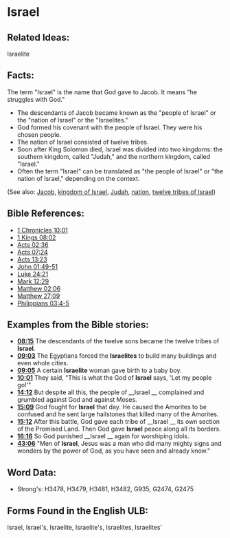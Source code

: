 # Israel

## Related Ideas:

Israelite

## Facts:

The term "Israel" is the name that God gave to Jacob. It means "he struggles with God."

* The descendants of Jacob became known as the "people of Israel" or the "nation of Israel" or the "Israelites."
* God formed his covenant with the people of Israel. They were his chosen people.
* The nation of Israel consisted of twelve tribes.
* Soon after King Solomon died, Israel was divided into two kingdoms: the southern kingdom, called "Judah," and the northern kingdom, called "Israel."
* Often the term "Israel" can be translated as "the people of Israel" or "the nation of Israel," depending on the context.

(See also: [Jacob](../names/jacob.md), [kingdom of Israel](../names/kingdomofisrael.md), [Judah](../names/kingdomofjudah.md), [nation](../other/nation.md), [twelve tribes of Israel](../other/12tribesofisrael.md))

## Bible References:

* [1 Chronicles 10:01](rc://en/tn/help/1ch/10/01)
* [1 Kings 08:02](rc://en/tn/help/1ki/08/02)
* [Acts 02:36](rc://en/tn/help/act/02/36)
* [Acts 07:24](rc://en/tn/help/act/07/24)
* [Acts 13:23](rc://en/tn/help/act/13/23)
* [John 01:49-51](rc://en/tn/help/jhn/01/49)
* [Luke 24:21](rc://en/tn/help/luk/24/21)
* [Mark 12:29](rc://en/tn/help/mrk/12/29)
* [Matthew 02:06](rc://en/tn/help/mat/02/06)
* [Matthew 27:09](rc://en/tn/help/mat/27/09)
* [Philippians 03:4-5](rc://en/tn/help/php/03/04)

## Examples from the Bible stories:

* __[08:15](rc://en/tn/help/obs/08/15)__ The descendants of the twelve sons became the twelve tribes of __Israel__.
* __[09:03](rc://en/tn/help/obs/09/03)__ The Egyptians forced the __Israelites__ to build many buildings and even whole cities.
* __[09:05](rc://en/tn/help/obs/09/05)__ A certain __Israelite__ woman gave birth to a baby boy.
* __[10:01](rc://en/tn/help/obs/10/01)__ They said, "This is what the God of __Israel__ says, 'Let my people go!'"
* __[14:12](rc://en/tn/help/obs/14/12)__ But despite all this, the people of __Israel __ complained and grumbled against God and against Moses.
* __[15:09](rc://en/tn/help/obs/15/09)__ God fought for __Israel__ that day. He caused the Amorites to be confused and he sent large hailstones that killed many of the Amorites.
* __[15:12](rc://en/tn/help/obs/15/12)__ After this battle, God gave each tribe of __Israel __ its own section of the Promised Land. Then God gave __Israel__ peace along all its borders.
* __[16:16](rc://en/tn/help/obs/16/16)__ So God punished __Israel __ again for worshiping idols.
* __[43:06](rc://en/tn/help/obs/43/06)__ "Men of __Israel__, Jesus was a man who did many mighty signs and wonders by the power of God, as you have seen and already know."

## Word Data:

* Strong's: H3478, H3479, H3481, H3482, G935, G2474, G2475

## Forms Found in the English ULB:

Israel, Israel's, Israelite, Israelite's, Israelites, Israelites'
